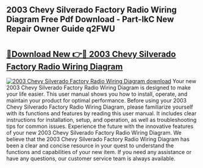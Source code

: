 ## 2003 Chevy Silverado Factory Radio Wiring Diagram Free Pdf Download - Part-lkC New Repair Owner Guide q2FWU

# <h2><a href="http://dfs0cy.blite.top/?on=2003+Chevy+Silverado+Factory+Radio+Wiring+Diagram">🔗Download New 👉🔴 2003 Chevy Silverado Factory Radio Wiring Diagram</a></h2>

[![2003 Chevy Silverado Factory Radio Wiring Diagram download](https://i.imgur.com/lujVjoI.png)](http://dfs0cy.blite.top/?on=2003+Chevy+Silverado+Factory+Radio+Wiring+Diagram)
Your new 2003 Chevy Silverado Factory Radio Wiring Diagram is designed to make your life easier. This user manual shows you how to install, operate, and maintain your product for optimal performance. Before using your 2003 Chevy Silverado Factory Radio Wiring Diagram, please familiarize yourself with its functions and features by reading this user manual. It includes clear instructions for installation, setup, and operation, as well as troubleshooting tips for common issues. Experience the future with the innovative features of your new 2003 Chevy Silverado Factory Radio Wiring Diagram. We believe that the 2003 Chevy Silverado Factory Radio Wiring Diagram has been a clear and concise resource in your quest to understand the functions and capabilities of your new item. If you need any assistance or have any questions, our customer service team is always available.
